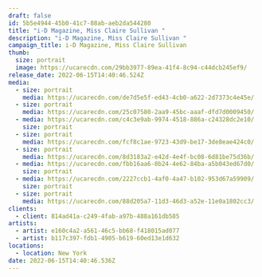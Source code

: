 ```yaml
---
draft: false
id: 5b5e4944-45b0-41c7-88ab-aeb2da544280
title: "i-D Magazine, Miss Claire Sullivan "
description: "i-D Magazine, Miss Claire Sullivan "
campaign_title: i-D Magazine, Miss Claire Sullivan
thumb:
  size: portrait
  image: https://ucarecdn.com/29bb3977-89ea-41f4-8c94-c44dcb245ef9/
release_date: 2022-06-15T14:40:46.524Z
media:
  - size: portrait
    media: https://ucarecdn.com/de7d5e5f-ed43-4cb0-a622-2d7373c4e45e/
  - size: portrait
    media: https://ucarecdn.com/25c07580-2aa9-45bc-aaaf-dfd7d0009450/
  - media: https://ucarecdn.com/c4c3e9ab-9974-4518-886a-c24328dc2e10/
    size: portrait
  - size: portrait
    media: https://ucarecdn.com/fcf8c1ae-9723-43d9-be17-3de8eae424c0/
  - size: portrait
    media: https://ucarecdn.com/8d3183a2-e42d-4e4f-bc08-6d81be75d36b/
  - media: https://ucarecdn.com/fbb16aa6-0b24-4e62-84ba-a5b043ed67d0/
    size: portrait
  - media: https://ucarecdn.com/2227ccb1-4af0-4a47-b102-953d67a59909/
    size: portrait
  - size: portrait
    media: https://ucarecdn.com/88d205a7-11d3-46d3-a52e-11e0a1802cc3/
clients:
  - client: 814ad41a-c249-4fab-a97b-488a161db585
artists:
  - artist: e160c4a2-a561-46c5-bb68-f418015ad077
  - artist: b117c397-fdb1-4905-b619-60ed13e1d632
locations:
  - location: New York
date: 2022-06-15T14:40:46.536Z
---
```

